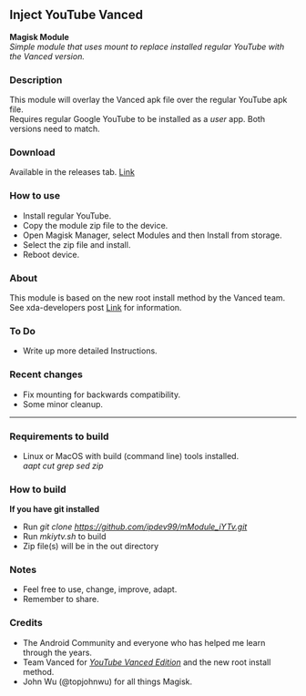 ## Inject YouTube Vanced

**Magisk Module**  
_Simple module that uses mount to replace installed regular YouTube with the Vanced version._

### Description
This module will overlay the Vanced apk file over the regular YouTube apk file.  
Requires regular Google YouTube to be installed as a _user_ app. Both versions need to match.  

### Download
Available in the releases tab. [Link](https://github.com/ipdev99/mModule_iYTv/releases)

### How to use
- Install regular YouTube.
- Copy the module zip file to the device.
- Open Magisk Manager, select Modules and then Install from storage.
- Select the zip file and install.
- Reboot device.

### About
This module is based on the new root install method by the Vanced team.  
See xda-developers post [Link](https://forum.xda-developers.com/showpost.php?p=83318971&postcount=16371) for information.  

### To Do
- Write up more detailed Instructions.

### Recent changes
- Fix mounting for backwards compatibility.
- Some minor cleanup.

---

### Requirements to build
- Linux or MacOS with build (command line) tools installed.  
_aapt cut grep sed zip_  

### How to build
**If you have git installed**
- Run _git clone https://github.com/ipdev99/mModule_iYTv.git_
- Run _mkiytv.sh_ to build
- Zip file(s) will be in the out directory

### Notes
- Feel free to use, change, improve, adapt.
- Remember to share.

### Credits
- The Android Community and everyone who has helped me learn through the years.
- Team Vanced for [_YouTube Vanced Edition_](https://forum.xda-developers.com/android/apps-games/app-youtube-vanced-edition-t3758757) and the new root install method.
- John Wu (@topjohnwu) for all things Magisk.

